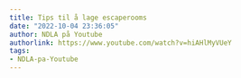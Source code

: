 ```yaml
---
title: Tips til å lage escaperooms
date: "2022-10-04 23:36:05"
author: NDLA på Youtube
authorlink: https://www.youtube.com/watch?v=hiAHlMyVUeY
tags:
- NDLA-pa-Youtube
---
```

